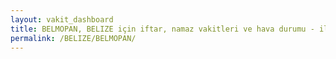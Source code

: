 ```yaml
---
layout: vakit_dashboard
title: BELMOPAN, BELIZE için iftar, namaz vakitleri ve hava durumu - ilçe/eyalet seç
permalink: /BELIZE/BELMOPAN/
---
```


<script type="text/javascript">
  var GLOBAL_COUNTRY = 'BELIZE';
  var GLOBAL_CITY = 'BELMOPAN';
  var GLOBAL_STATE = '';
  var lat = 72;
  var lon = 21;
</script>
